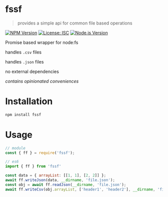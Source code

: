 # fssf

> provides a simple api for common file based operations

[![NPM Version][npm-image]][npm-url]
[![License: ISC][license-img]](LICENSE)
[![Node.js Version][node-version-image]][node-version-url]

Promise based wrapper for node:fs

handles ```.csv``` files

handles ```.json``` files

no external dependencies

*contains opinionated conveniences*

# Installation

```sh
npm install fssf
```

# Usage


```js
// module
const { ff } = require('fssf');
```
```js
// es6
import { ff } from 'fssf'
```
```js
const data = { arrayList: [[1, 1], [2, 2]] };
await ff.writeJson(data, __dirname, 'file.json');
const obj = await ff.readJson(__dirname, 'file.json');
await ff.writeCsv(obj.arrayList, ['header1', 'header2'], __dirname, 'file.csv');
```

[npm-image]: https://img.shields.io/npm/v/fssf.svg?style=flat-square
[npm-url]: https://www.npmjs.com/package/fssf
[node-version-image]: https://img.shields.io/node/v/fssf.svg?style=flat-square
[node-version-url]: https://nodejs.org/en/
[license-img]: https://img.shields.io/badge/License-ISC-green.svg?style=flat-square
